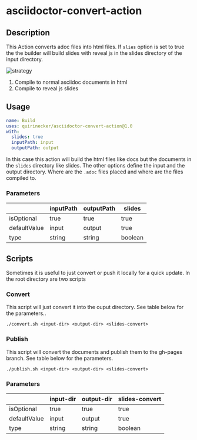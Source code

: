 # asciidoctor-convert-action

## Description

This Action converts adoc files into html files. If `slies` option is set to true the the builder will build slides with reveal 
js in the slides directory of the input directory.

![strategy](imgonverting_strategy.jpg)

1. Compile to normal asciidoc documents in html
2. Compile to reveal js slides

## Usage

```yaml
name: Build
uses: quirinecker/asciidoctor-convert-action@1.0
with:
  slides: true
  inputPath: input
  outputPath: output
```

In this case this action will build the html files like docs but the documents in the `slides` directory like slides. 
The other options define the input and the output directory. Where are the `.adoc` files placed and where are the files compiled to.

### Parameters

|              | inputPath | outputPath | slides         |
|--------------|-----------|------------|----------------|
| isOptional   | true      | true       | true           |
| defaultValue | input     | output     | true           |
| type         | string    | string     | boolean        |

## Scripts

Sometimes it is useful to just convert or push it locally for a quick update. In the root directory are two scripts

### Convert

This script will just convert it into the ouput directory. See table below for the parameters..

```shell
./convert.sh <input-dir> <output-dir> <slides-convert>
```

### Publish
This script will convert the documents and publish them to the gh-pages branch. See table below for the parameters.

```shell
./publish.sh <input-dir> <output-dir> <slides-convert>
```

### Parameters

|              | input-dir | output-dir | slides-convert |
|--------------|-----------|------------|----------------|
| isOptional   | true      | true       | true           |
| defaultValue | input     | output     | true           |
| type         | string    | string     | boolean        |
